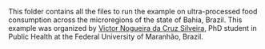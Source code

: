 This folder contains all the files to run the example on ultra-processed food consumption across the microregions of the state of Bahia, Brazil.
This example was organized by [Victor Nogueira da Cruz Silveira](https://www.researchgate.net/profile/Victor-Silveira-7), PhD student in Public Health at the Federal University of Maranhão, Brazil.
